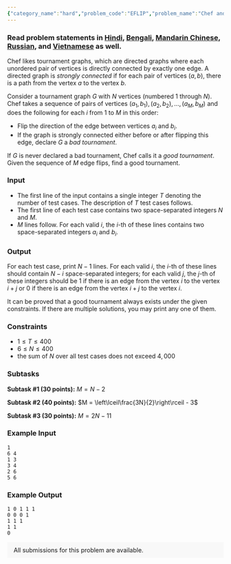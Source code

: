 ```yaml
---
{"category_name":"hard","problem_code":"EFLIP","problem_name":"Chef and Edge Flipping","problemComponents":{"constraints":"","constraintsState":false,"subtasks":"","subtasksState":false,"inputFormat":"","inputFormatState":false,"outputFormat":"","outputFormatState":false,"sampleTestCases":{}},"video_editorial_url":"https://youtu.be/D-ldgVoSBko","languages_supported":{"0":"CPP14","1":"C","2":"JAVA","3":"PYTH 3.6","4":"CPP17","5":"PYTH","6":"PYP3","7":"CS2","8":"ADA","9":"PYPY","10":"TEXT","11":"PAS fpc","12":"NODEJS","13":"RUBY","14":"PHP","15":"GO","16":"HASK","17":"TCL","18":"PERL","19":"SCALA","20":"LUA","21":"kotlin","22":"BASH","23":"JS","24":"LISP sbcl","25":"rust","26":"PAS gpc","27":"BF","28":"CLOJ","29":"R","30":"D","31":"CAML","32":"FORT","33":"ASM","34":"swift","35":"FS","36":"WSPC","37":"LISP clisp","38":"SQL","39":"SCM guile","40":"PERL6","41":"ERL","42":"CLPS","43":"ICK","44":"NICE","45":"PRLG","46":"ICON","47":"COB","48":"SCM chicken","49":"PIKE","50":"SCM qobi","51":"ST","52":"SQLQ","53":"NEM"},"max_timelimit":1,"source_sizelimit":50000,"problem_author":"mohammed200218","problem_tester":"","date_added":"16-10-2020","tags":{"0":"constructive","1":"depth","2":"graphs","3":"hard","4":"ltime89","5":"mohammed200218","6":"mohammed200218","7":"psychik"},"problem_difficulty_level":"Hard","best_tag":"Depth First Search","editorial_url":"https://discuss.codechef.com/problems/EFLIP","time":{"view_start_date":1104528600,"submit_start_date":1104528600,"visible_start_date":1104528600,"end_date":1735669800},"is_direct_submittable":false,"problemDiscussURL":"https://discuss.codechef.com/search?q=EFLIP","is_proctored":false,"visitedContests":{},"layout":"problem"}
---
```

### Read problem statements in [Hindi](https://www.codechef.com/download/translated/LTIME89/hindi/EFLIP.pdf), [Bengali](https://www.codechef.com/download/translated/LTIME89/bengali/EFLIP.pdf), [Mandarin Chinese](https://www.codechef.com/download/translated/LTIME89/mandarin/EFLIP.pdf), [Russian](https://www.codechef.com/download/translated/LTIME89/russian/EFLIP.pdf), and [Vietnamese](https://www.codechef.com/download/translated/LTIME89/vietnamese/EFLIP.pdf) as well.

Chef likes tournament graphs, which are directed graphs where each unordered pair of vertices is directly connected by exactly one edge. A directed graph is *strongly connected* if for each pair of vertices $(a, b)$, there is a path from the vertex $a$ to the vertex $b$.

Consider a tournament graph $G$ with $N$ vertices (numbered $1$ through $N$). Chef takes a sequence of pairs of vertices $(a_1, b_1), (a_2, b_2), \ldots, (a_M, b_M)$ and does the following for each $i$ from $1$ to $M$ in this order:
- Flip the direction of the edge between vertices $a_i$ and $b_i$.
- If the graph is strongly connected either before or after flipping this edge, declare $G$ a *bad tournament*.

If $G$ is never declared a bad tournament, Chef calls it a *good tournament*. Given the sequence of $M$ edge flips, find a good tournament.

### Input
- The first line of the input contains a single integer $T$ denoting the number of test cases. The description of $T$ test cases follows.
- The first line of each test case contains two space-separated integers $N$ and $M$.
- $M$ lines follow. For each valid $i$, the $i$-th of these lines contains two space-separated integers $a_i$ and $b_i$.

### Output
For each test case, print $N-1$ lines. For each valid $i$, the $i$-th of these lines should contain $N-i$ space-separated integers; for each valid $j$, the $j$-th of these integers should be $1$ if there is an edge from the vertex $i$ to the vertex $i+j$ or $0$ if there is an edge from the vertex $i+j$ to the vertex $i$.

It can be proved that a good tournament always exists under the given constraints. If there are multiple solutions, you may print any one of them.

### Constraints
- $1 \le T \le 400$
- $6 \le N \le 400$
- the sum of $N$ over all test cases does not exceed $4,000$

### Subtasks
**Subtask #1 (30 points):** $M = N-2$

**Subtask #2 (40 points):** $M = \left\lceil\frac{3N}{2}\right\rceil - 3$

**Subtask #3 (30 points):** $M = 2N-11$

### Example Input
```
1
6 4
1 3
3 4
2 6
5 6
```

### Example Output
```
1 0 1 1 1
0 0 0 1
1 1 1
1 1
0
```

<aside style='background: #f8f8f8;padding: 10px 15px;'><div>All submissions for this problem are available.</div></aside>